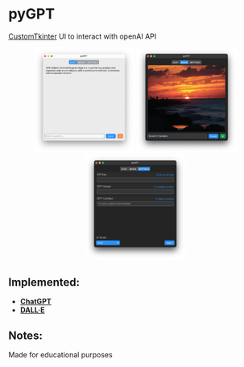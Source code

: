 # pyGPT
[CustomTkinter](https://github.com/TomSchimansky/CustomTkinter) UI to interact with openAI API

<p align="center">
  <img src="media/img-1.png" width="200" />
  <img src="media/img-2.png" width="200" /> 
  <img src="media/img-3.png" width="200" />
</p>

## Implemented:
* **[ChatGPT](https://platform.openai.com/docs/models/gpt-4)**
* **[DALL·E](https://platform.openai.com/docs/models/dall-e)**

## Notes:
Made for educational purposes
